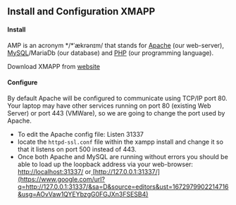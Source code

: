 ## Install and Configuration XMAPP

#### Install

AMP is an acronym */*ˈækrənɪm/ that stands for [Apache](https://www.google.com/url?q=http://en.wikipedia.org/wiki/Apache_HTTP_Server&sa=D&source=editors&ust=1672979902209346&usg=AOvVaw0Be0goVS901j8ekYy67G_S) (our web-server), [MySQL](https://www.google.com/url?q=http://en.wikipedia.org/wiki/Mysql&sa=D&source=editors&ust=1672979902209839&usg=AOvVaw32XTri18tO4lX_4boVfWXX)/MariaDb (our database) and [PHP](https://www.google.com/url?q=http://en.wikipedia.org/wiki/Php&sa=D&source=editors&ust=1672979902210116&usg=AOvVaw3mXN8TlAM_ZZ_c_TQR6mxV) (our programming language).

Download XMAPP from [website](https://www.apachefriends.org/download.html)

#### Configure

By default Apache will be configured to communicate using TCP/IP port 80. Your laptop may have other services running on port 80 (existing Web Server) or port 443 (VMWare), so we are going to change the port used by Apache.

- To edit the Apache config file: Listen 31337
- locate the `httpd-ssl.conf` file within the xampp install and change it so that it listens on port 500 instead of 443.
- Once both Apache and MySQL are running without errors you should be able to load up the loopback address via your web-browser: [http://localhost:31337/](https://www.google.com/url?q=http://localhost:31337/&sa=D&source=editors&ust=1672979902213934&usg=AOvVaw2R-4KH0Zyi1izBB45OLMXI) or[ ](https://www.google.com/url?q=http://127.0.0.1:31337/&sa=D&source=editors&ust=1672979902214386&usg=AOvVaw3N8qgIiH83e0fNSO9IAiEb)[http://127.0.0.1:31337/](https://www.google.com/url?q=http://127.0.0.1:31337/&sa=D&source=editors&ust=1672979902214716&usg=AOvVaw1QYEYbzgG0FGJXn3FSESB4)


